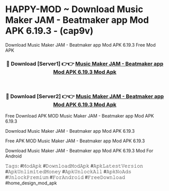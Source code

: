 # HAPPY-MOD ~ Download Music Maker JAM - Beatmaker app Mod APK 6.19.3 - (cap9v)
Download Music Maker JAM - Beatmaker app Mod APK 6.19.3 Free Mod APK

<div align="center">
<h3>🔴 Download [Server1] 👉👉 <a href="https://apk-comot.site?title=Music_Maker_JAM_-_Beatmaker_app_Mod_APK_6.19.3">Music Maker JAM - Beatmaker app Mod APK 6.19.3 Mod Apk</a></h3><br>

<h3>🔴 Download [Server2] 👉👉 <a href="https://apk-comot.site?title=Music_Maker_JAM_-_Beatmaker_app_Mod_APK_6.19.3">Music Maker JAM - Beatmaker app Mod APK 6.19.3 Mod Apk</a></h3>
</div>


Free Download APK MOD Music Maker JAM - Beatmaker app Mod APK 6.19.3

Download Music Maker JAM - Beatmaker app Mod APK 6.19.3 

Free APK MOD Music Maker JAM - Beatmaker app Mod APK 6.19.3 

Download Music Maker JAM - Beatmaker app Mod APK 6.19.3 Mod For Android

𝚃𝚊𝚐𝚜: #𝙼𝚘𝚍𝙰𝚙𝚔 #𝙳𝚘𝚠𝚗𝚕𝚘𝚊𝚍𝙼𝚘𝚍𝙰𝚙𝚔 #𝙰𝚙𝚔𝙻𝚊𝚝𝚎𝚜𝚝𝚅𝚎𝚛𝚜𝚒𝚘𝚗 #𝙰𝚙𝚔𝚄𝚗𝚕𝚒𝚖𝚒𝚝𝚎𝚍𝙼𝚘𝚗𝚎𝚢 #𝙰𝚙𝚔𝚄𝚗𝚕𝚘𝚌𝚔𝙰𝚕𝚕 #𝙰𝚙𝚔𝙽𝚘𝙰𝚍𝚜 #𝚄𝚗𝚕𝚘𝚌𝚔𝙿𝚛𝚎𝚖𝚒𝚞𝚖 #𝙵𝚘𝚛𝙰𝚗𝚍𝚛𝚘𝚒𝚍 #𝙵𝚛𝚎𝚎𝙳𝚘𝚠𝚗𝚕𝚘𝚊𝚍 #home_design_mod_apk